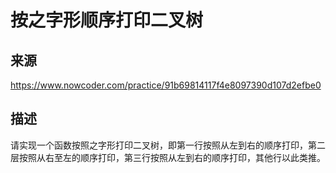 # 按之字形顺序打印二叉树

## 来源

https://www.nowcoder.com/practice/91b69814117f4e8097390d107d2efbe0

## 描述

请实现一个函数按照之字形打印二叉树，即第一行按照从左到右的顺序打印，第二层按照从右至左的顺序打印，第三行按照从左到右的顺序打印，其他行以此类推。